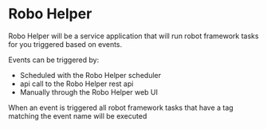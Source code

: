 # Robo Helper

Robo Helper will be a service application that will run robot framework tasks for you triggered based on events.

Events can be triggered by:
- Scheduled with the Robo Helper scheduler
- api call to the Robo Helper rest api
- Manually through the Robo Helper web UI

When an event is triggered all robot framework tasks that have a tag matching the event name will be executed
